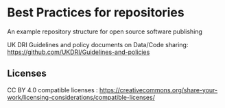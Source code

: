 # Best Practices for repositories
An example repository structure for open source software publishing


UK DRI Guidelines and policy documents on Data/Code sharing: https://github.com/UKDRI/Guidelines-and-policies 

## Licenses


CC BY 4.0 compatible licenses : https://creativecommons.org/share-your-work/licensing-considerations/compatible-licenses/

